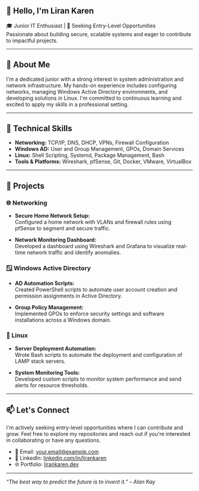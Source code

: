 ## 👋 Hello, I'm Liran Karen

🎓 Junior IT Enthusiast | 💼 Seeking Entry-Level Opportunities  
Passionate about building secure, scalable systems and eager to contribute to impactful projects.

---

## 🚀 About Me

I'm a dedicated junior with a strong interest in system administration and network infrastructure. My hands-on experience includes configuring networks, managing Windows Active Directory environments, and developing solutions in Linux. I'm committed to continuous learning and excited to apply my skills in a professional setting.

---

## 🧰 Technical Skills

- **Networking:** TCP/IP, DNS, DHCP, VPNs, Firewall Configuration  
- **Windows AD:** User and Group Management, GPOs, Domain Services  
- **Linux:** Shell Scripting, Systemd, Package Management, Bash  
- **Tools & Platforms:** Wireshark, pfSense, Git, Docker, VMware, VirtualBox

---

## 📂 Projects

### 🌐 Networking

- **Secure Home Network Setup:**  
  Configured a home network with VLANs and firewall rules using pfSense to segment and secure traffic.

- **Network Monitoring Dashboard:**  
  Developed a dashboard using Wireshark and Grafana to visualize real-time network traffic and identify anomalies.

### 🪟 Windows Active Directory

- **AD Automation Scripts:**  
  Created PowerShell scripts to automate user account creation and permission assignments in Active Directory.

- **Group Policy Management:**  
  Implemented GPOs to enforce security settings and software installations across a Windows domain.

### 🐧 Linux

- **Server Deployment Automation:**  
  Wrote Bash scripts to automate the deployment and configuration of LAMP stack servers.

- **System Monitoring Tools:**  
  Developed custom scripts to monitor system performance and send alerts for resource thresholds.

---

## 📫 Let's Connect

I'm actively seeking entry-level opportunities where I can contribute and grow. Feel free to explore my repositories and reach out if you're interested in collaborating or have any questions.

- 📧 Email: [your.email@example.com](mailto:your.email@example.com)  
- 💼 LinkedIn: [linkedin.com/in/lirankaren](https://www.linkedin.com/in/lirankaren)  
- 🌐 Portfolio: [lirankaren.dev](https://www.lirankaren.dev)

---

*“The best way to predict the future is to invent it.” – Alan Kay*
